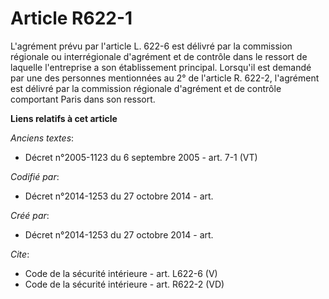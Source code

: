 # Article R622-1

L'agrément prévu par l'article L. 622-6 est délivré par la commission régionale ou interrégionale d'agrément et de contrôle
dans le ressort de laquelle l'entreprise a son établissement principal. Lorsqu'il est demandé par une des personnes
mentionnées au 2° de l'article R. 622-2, l'agrément est délivré par la commission régionale d'agrément et de contrôle
comportant Paris dans son ressort.

**Liens relatifs à cet article**

_Anciens textes_:

  - Décret n°2005-1123 du 6 septembre 2005 - art. 7-1 (VT)

_Codifié par_:

  - Décret n°2014-1253 du 27 octobre 2014 - art.

_Créé par_:

  - Décret n°2014-1253 du 27 octobre 2014 - art.

_Cite_:

  - Code de la sécurité intérieure - art. L622-6 (V)
  - Code de la sécurité intérieure - art. R622-2 (VD)
